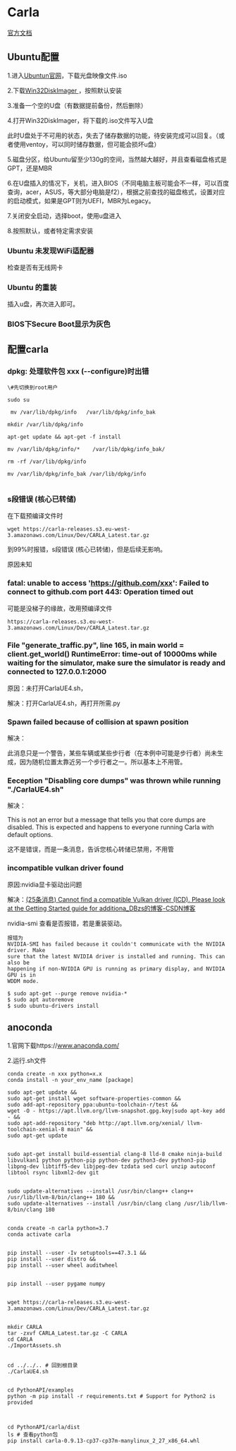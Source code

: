 # Carla

[官方文档](http://carla.org/)

## Ubuntu配置



1.进入[Ubuntun官网](https://cn.ubuntu.com/download/desktop)，下载光盘映像文件.iso

2.下载[Win32DiskImager ](https://sourceforge.net/projects/win32diskimager/)，按照默认安装

3.准备一个空的U盘（有数据提前备份，然后删除）

4.打开Win32DiskImager，将下载的.iso文件写入U盘

  此时U盘处于不可用的状态，失去了储存数据的功能，待安装完成可以回复。（或者使用ventoy，可以同时储存数据，但可能会损坏u盘）

5.磁盘分区，给Ubuntu留至少130g的空间，当然越大越好，并且查看磁盘格式是GPT，还是MBR

6.在U盘插入的情况下，关机，进入BIOS（不同电脑主板可能会不一样，可以百度查询，acer，ASUS，等大部分电脑是f2），根据之前查找的磁盘格式，设置对应的启动模式，如果是GPT则为UEFI，MBR为Legacy。

7.关闭安全启动，选择boot，使用u盘进入

8.按照默认，或者特定需求安装

### Ubuntu 未发现WiFi适配器

检查是否有无线网卡



### Ubuntu 的重装

插入u盘，再次进入即可。



### BIOS下Secure Boot显示为灰色





## 配置carla

### dpkg: 处理软件包 xxx (--configure)时出错

```
\#先切换到root用户

sudo su         

 mv /var/lib/dpkg/info   /var/lib/dpkg/info_bak

mkdir /var/lib/dpkg/info

apt-get update && apt-get -f install 

mv /var/lib/dpkg/info/*    /var/lib/dpkg/info_bak/

rm -rf /var/lib/dpkg/info

mv /var/lib/dpkg/info_bak /var/lib/dpkg/info


```



### s段错误 (核心已转储)

在下载预编译文件时

```
wget https://carla-releases.s3.eu-west-3.amazonaws.com/Linux/Dev/CARLA_Latest.tar.gz
```

到99%时报错，s段错误 (核心已转储)，但是后续无影响。

原因未知



### fatal: unable to access 'https://github.com/xxx': Failed to connect to github.com port 443: Operation timed out

可能是没梯子的缘故，改用预编译文件

```
https://carla-releases.s3.eu-west-3.amazonaws.com/Linux/Dev/CARLA_Latest.tar.gz
```



### File "generate_traffic.py", line 165, in main     world = client.get_world() RuntimeError: time-out of 10000ms while waiting for the simulator, make sure the simulator is ready and connected to 127.0.0.1:2000

原因：未打开CarlaUE4.sh，

解决：打开CarlaUE4.sh，再打开所需.py





### Spawn failed because of collision at spawn position

解决：

此消息只是一个警告，某些车辆或某些步行者（在本例中可能是步行者）尚未生成，因为随机位置太靠近另一个步行者之一。所以基本上不用管。



### Eeception "Disabling core dumps" was thrown while running "./CarlaUE4.sh"

解决：

This is not an error but a message that tells you that core dumps are disabled. This is expected and happens to everyone running Carla with default options.

这不是错误，而是一条消息，告诉您核心转储已禁用，不用管



### incompatible vulkan driver found

原因:nvidia显卡驱动出问题

解决：[(25条消息) Cannot find a compatible Vulkan driver (ICD). Please look at the Getting Started guide for additiona_DBzs的博客-CSDN博客](https://blog.csdn.net/weixin_43290709/article/details/121737146)

nvidia-smi 查看是否报错，若是重装驱动。

```
报错为
NVIDIA-SMI has failed because it couldn't communicate with the NVIDIA driver. Make 
sure that the latest NVIDIA driver is installed and running. This can also be 
happening if non-NVIDIA GPU is running as primary display, and NVIDIA GPU is in 
WDDM mode.

```

```
$ sudo apt-get --purge remove nvidia-*
$ sudo apt autoremove
$ sudo ubuntu-drivers install
```



## anoconda

1.官网下载https://www.anaconda.com/

2.运行.sh文件



```
conda create -n xxx python=x.x
conda install -n your_env_name [package]
```





```
sudo apt-get update &&
sudo apt-get install wget software-properties-common &&
sudo add-apt-repository ppa:ubuntu-toolchain-r/test &&
wget -O - https://apt.llvm.org/llvm-snapshot.gpg.key|sudo apt-key add - &&
sudo apt-add-repository "deb http://apt.llvm.org/xenial/ llvm-toolchain-xenial-8 main" &&
sudo apt-get update


sudo apt-get install build-essential clang-8 lld-8 cmake ninja-build libvulkan1 python python-pip python-dev python3-dev python3-pip libpng-dev libtiff5-dev libjpeg-dev tzdata sed curl unzip autoconf libtool rsync libxml2-dev git


sudo update-alternatives --install /usr/bin/clang++ clang++ /usr/lib/llvm-8/bin/clang++ 180 &&
sudo update-alternatives --install /usr/bin/clang clang /usr/lib/llvm-8/bin/clang 180


conda create -n carla python=3.7
conda activate carla


pip install --user -Iv setuptools==47.3.1 &&
pip install --user distro &&
pip install --user wheel auditwheel


pip install --user pygame numpy


wget https://carla-releases.s3.eu-west-3.amazonaws.com/Linux/Dev/CARLA_Latest.tar.gz


mkdir CARLA
tar -zxvf CARLA_Latest.tar.gz -C CARLA
cd CARLA
./ImportAssets.sh


cd ../../.. # 回到根目录
./CarlaUE4.sh


cd PythonAPI/examples
python -m pip install -r requirements.txt # Support for Python2 is provided



cd PythonAPI/carla/dist
ls # 查看python包
pip install carla-0.9.13-cp37-cp37m-manylinux_2_27_x86_64.whl

```

